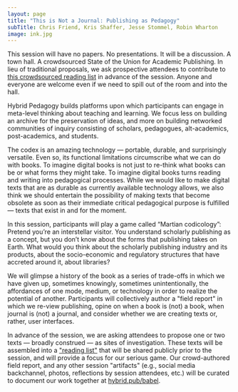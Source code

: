 ```yaml
---
layout: page
title: "This is Not a Journal: Publishing as Pedagogy"
subTitle: Chris Friend, Kris Shaffer, Jesse Stommel, Robin Wharton
image: ink.jpg
---
```


This session will have no papers. No presentations. It will be a discussion. A town hall. A crowdsourced State of the Union for Academic Publishing. In lieu of traditional proposals, we ask prospective attendees to contribute to [this crowdsourced reading list](https://docs.google.com/document/d/1ivd0Nsn97N61S2gu3tnSJ1bUTLKVtTbJq4UUShlwjDg/edit?usp=sharing) in advance of the session. Anyone and everyone are welcome even if we need to spill out of the room and into the hall.

Hybrid Pedagogy builds platforms upon which participants can engage in meta-level thinking about teaching and learning. We focus less on building an archive for the preservation of ideas, and more on building networked communities of inquiry consisting of scholars, pedagogues, alt-academics, post-academics, and students. 

The codex is an amazing technology — portable, durable, and surprisingly versatile. Even so, its functional limitations circumscribe what we can do with books. To imagine digital books is not just to re-think what books can be or what forms they might take. To imagine digital books turns reading and writing into pedagogical processes. While we would like to make digital texts that are as durable as currently available technology allows, we also think we should entertain the possibility of making texts that become obsolete as soon as their immediate critical pedagogical purpose is fulfilled — texts that exist in and for the moment.

In this session, participants will play a game called “Martian codicology”: 
Pretend you’re an interstellar visitor. You understand scholarly publishing as a concept, but you don’t know about the forms that publishing takes on Earth. What would you think about the scholarly publishing industry and its products, about the socio-economic and regulatory structures that have accreted around it, about libraries?

We will glimpse a history of the book as a series of trade-offs in which we have given up, sometimes knowingly, sometimes unintentionally, the affordances of one mode, medium, or technology in order to realize the potential of another. Participants will collectively author a "field report" in which we re-view publishing, opine on when a book is (not) a book, when journal is (not) a journal, and consider whether we are creating texts or, rather, user interfaces.

In advance of the session, we are asking attendees to propose one or two texts — broadly construed — as sites of investigation. These texts will be assembled into a ["reading list"](https://docs.google.com/document/d/1ivd0Nsn97N61S2gu3tnSJ1bUTLKVtTbJq4UUShlwjDg/edit?usp=sharing) that will be shared publicly prior to the session, and will provide a focus for our serious game. Our crowd-authored field report, and any other session "artifacts" (e.g., social media backchannel, photos, reflections by session attendees, etc.) will be curated to document our work together at [hybrid.pub/babel](http://www.hybrid.pub/babel).